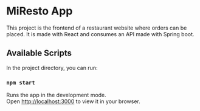 # MiResto App

This project is the frontend of a restaurant website where orders can be placed. It is made with React and consumes an API made with Spring boot.

## Available Scripts

In the project directory, you can run:

### `npm start`

Runs the app in the development mode.\
Open [http://localhost:3000](http://localhost:3000) to view it in your browser.

